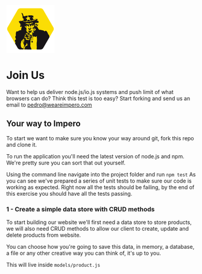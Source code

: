 ![Logo](https://raw.githubusercontent.com/imperodesign/join-us/master/logo.png?raw=true)
# Join Us

Want to help us deliver node.js/io.js systems and push limit of what browsers can do? Think this test is too easy?
Start forking and send us an email to pedro@weareimpero.com

## Your way to Impero

To start we want to make sure you know your way around git, fork this repo and clone it.

To run the application you'll need the latest version of node.js and npm. We're pretty sure you can sort that out yourself.

Using the command line navigate into the project folder and run `npm test`
As you can see we've prepared a series of unit tests to make sure our code is working as expected. Right now all the tests should be failing, by the end of this exercise you should have all the tests passing.

### 1 - Create a simple data store with CRUD methods

To start building our website we'll first need a data store to store products, we will also need CRUD methods to allow our client to create, update and delete products from website. 

You can choose how you're going to save this data, in memory, a database, a file or any other creative way you can think of, it's up to you.

This will live inside `models/product.js`
